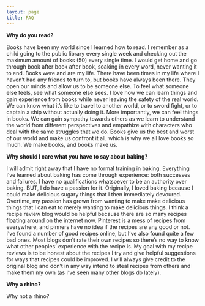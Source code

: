 ```yaml
---
layout: page
title: FAQ
---
```


**Why do you read?**

Books have been my world since I learned how to read. I remember as a child going to the public library every single week and checking out the maximum amount of books (50) every single time. I would get home and go through book after book after book, soaking in every word, never wanting it to end. Books were and are my life. There have been times in my life where I haven’t had any friends to turn to, but books have always been there. They open our minds and allow us to be someone else. To feel what someone else feels, see what someone else sees. I love how we can learn things and gain experience from books while never leaving the safety of the real world. We can know what it’s like to travel to another world, or to sword fight, or to captain a ship without actually doing it. More importantly, we can feel things in books. We can gain sympathy towards others as we learn to understand the world from different perspectives and empathize with characters who deal with the same struggles that we do. Books give us the best and worst of our world and make us confront it all, which is why we all love books so much. We make books, and books make us.

**Why should I care what you have to say about baking?**

I will admit right away that I have no formal training in baking. Everything I’ve learned about baking has come through experience: both successes and failures. I have no qualifications whatsoever to be an authority over baking. BUT, I do have a passion for it. Originally, I loved baking because I could make delicious sugary things that I then immediately devoured. Overtime, my passion has grown from wanting to make make delicious things that I can eat to merely wanting to make delicious things. I think a recipe review blog would be helpful because there are so many recipes floating around on the internet now. Pinterest is a mess of recipes from everywhere, and pinners have no idea if the recipes are any good or not. I’ve found a number of good recipes online, but I’ve also found quite a few bad ones. Most blogs don’t rate their own recipes so there’s no way to know what other peoples’ experience with the recipe is. My goal with my recipe reviews is to be honest about the recipes I try and give helpful suggestions for ways that recipes could be improved. I will always give credit to the original blog and don’t in any way intend to steal recipes from others and make them my own (as I’ve seen many other blogs do lately).

**Why a rhino?**

Why not a rhino?